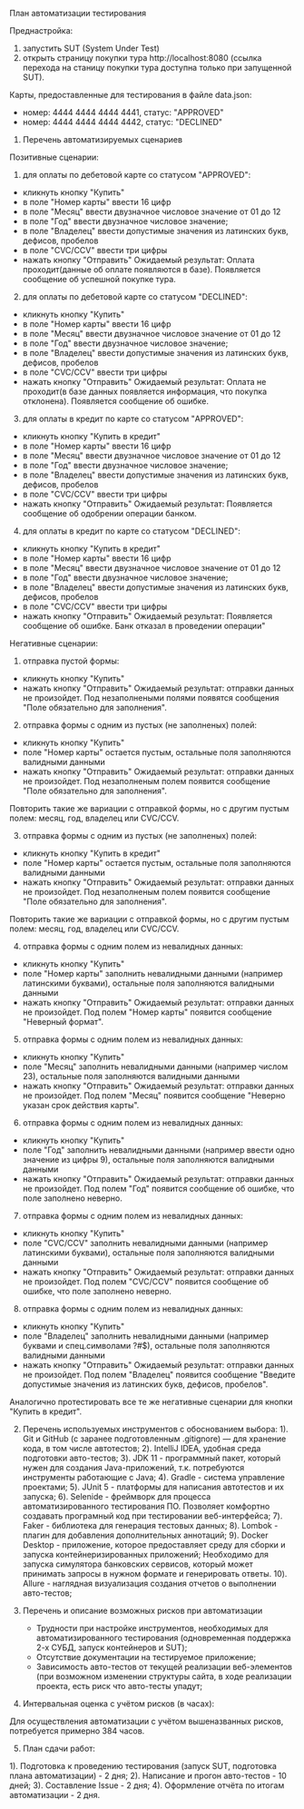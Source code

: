 План автоматизации тестирования

Преднастройка: 
1. запуcтить SUT (System Under Test)
2. открыть страницу покупки тура http://localhost:8080 (ссылка перехода на станицу покупки тура доступна только при запущенной SUT).

Карты, предоставленные для тестирования в файле data.json:

- номер: 4444 4444 4444 4441, статус: "APPROVED"
- номер: 4444 4444 4444 4442, статус: "DECLINED"

1. Перечень автоматизируемых сценариев

Позитивные сценарии: 
1) для оплаты по дебетовой карте со статусом "APPROVED":
- кликнуть кнопку "Купить"
- в поле "Номер карты" ввести 16 цифр
- в поле "Месяц" ввести двузначное числовое значение от 01 до 12
- в поле "Год" ввести двузначное числовое значение;
- в поле "Владелец" ввести допустимые значения из латинских букв, дефисов, пробелов
- в поле "CVC/CCV" ввести три цифры
- нажать кнопку "Отправить"
Ожидаемый результат: Оплата проходит(данные об оплате появляются в базе). Появляется сообщение об успешной покупке тура.

2) для оплаты по дебетовой карте со статусом "DECLINED":
- кликнуть кнопку "Купить"
- в поле "Номер карты" ввести 16 цифр
- в поле "Месяц" ввести двузначное числовое значение от 01 до 12
- в поле "Год" ввести двузначное числовое значение;
- в поле "Владелец" ввести допустимые значения из латинских букв, дефисов, пробелов
- в поле "CVC/CCV" ввести три цифры
- нажать кнопку "Отправить"
  Ожидаемый результат: Оплата не проходит(в базе данных появляется информация, что покупка отклонена). Появляется
  сообщение об ошибке.

3) для оплаты в кредит по карте со статусом "APPROVED":
- кликнуть кнопку "Купить в кредит"
- в поле "Номер карты" ввести 16 цифр
- в поле "Месяц" ввести двузначное числовое значение от 01 до 12
- в поле "Год" ввести двузначное числовое значение;
- в поле "Владелец" ввести допустимые значения из латинских букв, дефисов, пробелов
- в поле "CVC/CCV" ввести три цифры
- нажать кнопку "Отправить"
  Ожидаемый результат: Появляется сообщение об одобрении операции банком.

4) для оплаты в кредит по карте со статусом "DECLINED":
- кликнуть кнопку "Купить в кредит"
- в поле "Номер карты" ввести 16 цифр
- в поле "Месяц" ввести двузначное числовое значение от 01 до 12
- в поле "Год" ввести двузначное числовое значение;
- в поле "Владелец" ввести допустимые значения из латинских букв, дефисов, пробелов
- в поле "CVC/CCV" ввести три цифры
- нажать кнопку "Отправить"
  Ожидаемый результат: Появляется сообщение об ошибке. Банк отказал в проведении операции"

Негативные сценарии:
1) отправка пустой формы:
- кликнуть кнопку "Купить"
- нажать кнопку "Отправить"
Ожидаемый результат: отправки данных не произойдет. Под незаполнеными полями появятся сообщения "Поле обязательно для заполнения".

2) отправка формы с одним из пустых (не заполненых) полей:
- кликнуть кнопку "Купить"
- поле "Номер карты" остается пустым, остальные поля заполняются валидными данными
- нажать кнопку "Отправить"
  Ожидаемый результат: отправки данных не произойдет. Под незаполненым полем появится сообщение "Поле обязательно для заполнения".

Повторить такие же вариации с отправкой формы, но с другим пустым полем: месяц, год, владелец или CVC/CCV.  

3) отправка формы с одним из пустых (не заполненых) полей:
- кликнуть кнопку "Купить в кредит"
- поле "Номер карты" остается пустым, остальные поля заполняются валидными данными
- нажать кнопку "Отправить"
  Ожидаемый результат: отправки данных не произойдет. Под незаполненым полем появится сообщение "Поле обязательно для заполнения".

Повторить такие же вариации с отправкой формы, но с другим пустым полем: месяц, год, владелец или CVC/CCV.

4) отправка формы с одним полем из невалидных данных:
- кликнуть кнопку "Купить"
- поле "Номер карты" заполнить невалидными данными (например латинскими буквами), остальные поля заполняются валидными данными
- нажать кнопку "Отправить"
  Ожидаемый результат: отправки данных не произойдет. Под полем "Номер карты" появится сообщение "Неверный формат".

5) отправка формы с одним полем из невалидных данных:
- кликнуть кнопку "Купить"
- поле "Месяц" заполнить невалидными данными (например числом 23), остальные поля заполняются валидными данными
- нажать кнопку "Отправить"
  Ожидаемый результат: отправки данных не произойдет. Под полем "Месяц" появится сообщение "Неверно указан срок действия карты".

6) отправка формы с одним полем из невалидных данных:
- кликнуть кнопку "Купить"
- поле "Год" заполнить невалидными данными (например ввести одно значение из цифры 9), остальные поля заполняются валидными данными
- нажать кнопку "Отправить"
  Ожидаемый результат: отправки данных не произойдет. Под полем "Год" появится сообщение об ошибке, что поле заполнено неверно.

7) отправка формы с одним полем из невалидных данных:
- кликнуть кнопку "Купить"
- поле "CVC/CCV" заполнить невалидными данными (например латинскими буквами), остальные поля заполняются валидными данными
- нажать кнопку "Отправить"
  Ожидаемый результат: отправки данных не произойдет. Под полем "CVC/CCV" появится сообщение об ошибке, что поле заполнено неверно.

8) отправка формы с одним полем из невалидных данных:
- кликнуть кнопку "Купить"
- поле "Владелец" заполнить невалидными данными (например буквами и спец.символами ?#$), остальные поля заполняются валидными данными
- нажать кнопку "Отправить"
  Ожидаемый результат: отправки данных не произойдет. Под полем "Владелец" появится сообщение "Введите допустимые значения из латинских букв, дефисов, пробелов".

Аналогично протестировать все те же негативные сценарии для кнопки "Купить в кредит".

2. Перечень используемых инструментов с обоснованием выбора:
   1). Git и GitHub (с заранее подготовленным .gitignore) — для хранение кода, в том числе автотестов;
   2). IntelliJ IDEA, удобная среда подготовки авто-тестов;
   3). JDK 11 - программный пакет, который нужен для создания Java-приложений, т.к. потребуются инструменты работающие с Java;
   4). Gradle - система управление проектами;
   5). JUnit 5 - платформы для написания автотестов и их запуска;
   6). Selenide - фреймворк для процесса автоматизированного тестирования ПО. Позволяет комфортно создавать програмный код при тестировании веб-интерфейса;
   7). Faker - библиотека для генерация тестовых данных;
   8). Lombok - плагин для добавления дополнительных аннотаций;
   9). Docker Desktop - приложение, которое предоставляет среду для сборки и запуска контейнеризированных приложений; 
      Необходимо для запуска симулятора банковских сервисов, который может принимать запросы в нужном формате и генерировать ответы.
   10). Allure - наглядная визуализация создания отчетов о выполнении авто-тестов;
       
3. Перечень и описание возможных рисков при автоматизации
   - Трудности при настройке инструментов, необходимых для автоматизированного тестирования (одновременная поддержка 2-х СУБД, запуск контейнеров и SUT);
   - Отсутствие документации на тестируемое приложение;
   - Зависимость авто-тестов от текущей реализации веб-элементов (при возможном изменении структуры сайта, в ходе реализации проекта, есть риск что авто-тесты упадут;
   

4. Интервальная оценка с учётом рисков (в часах):

Для осуществления автоматизации с учётом вышеназванных рисков, потребуется примерно 384 часов.

5. План сдачи работ:

1). Подготовка к проведению тестирования (запуск SUT, подготовка плана автоматизации) - 2 дня;
2). Написание и прогон авто-тестов - 10 дней;
3). Составление Issue - 2 дня;
4). Оформление отчёта по итогам автоматизации - 2 дня.


